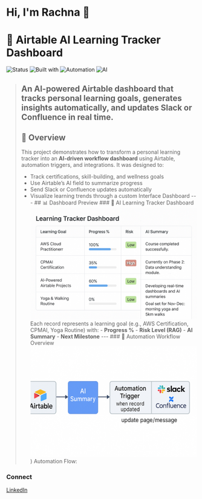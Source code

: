 # Hi, I'm Rachna 👋

# 🤖 Airtable AI Learning Tracker Dashboard 
![Status](https://img.shields.io/badge/status-active-brightgreen) 
![Built with](https://img.shields.io/badge/built%20with-Airtable-blue) 
![Automation](https://img.shields.io/badge/automation-n8n%20%2F%20Slack-lightgrey) ![AI](https://img.shields.io/badge/AI-driven-insights-purple) 
> **An AI-powered Airtable dashboard that tracks personal learning goals, generates insights automatically, and updates Slack or Confluence in real time.**
> ---
> ## 🧭 Overview
> This project demonstrates how to transform a personal learning tracker into an **AI-driven workflow dashboard** using Airtable, automation triggers, and integrations.
> It was designed to:
> - Track certifications, skill-building, and wellness goals
> - Use Airtable’s AI field to summarize progress
> - Send Slack or Confluence updates automatically
> - Visualize learning trends through a custom Interface Dashboard
>   --- ## 📊 Dashboard Preview ### 🧠 AI Learning Tracker Dashboard ![AI Learning Tracker Dashboard](https://github.com/rachnas80/airtable-ai-automation/blob/main/asets/dashboard.jpeg) Each record represents a learning goal (e.g., AWS Certification, CPMAI, Yoga Routine) with: - **Progress %** - **Risk Level (RAG)** - **AI Summary** - **Next Milestone** --- ### 🔄 Automation Workflow Overview ![Automation Workflow Diagram](https://github.com/rachnas80/airtable-ai-automation/blob/main/asets/workflow.jpeg)) Automation Flow:


### Connect
[LinkedIn](https://www.linkedin.com/in/rachus)
